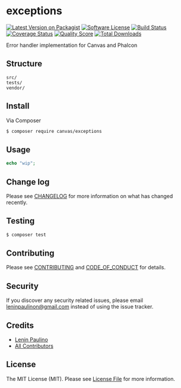 # exceptions

[![Latest Version on Packagist][ico-version]][link-packagist]
[![Software License][ico-license]](LICENSE.md)
[![Build Status][ico-travis]][link-travis]
[![Coverage Status][ico-scrutinizer]][link-scrutinizer]
[![Quality Score][ico-code-quality]][link-code-quality]
[![Total Downloads][ico-downloads]][link-downloads]

Error handler implementation for Canvas and Phalcon

## Structure

```
src/
tests/
vendor/
```


## Install

Via Composer

``` bash
$ composer require canvas/exceptions
```

## Usage

``` php
echo "wip";
```

## Change log

Please see [CHANGELOG](CHANGELOG.md) for more information on what has changed recently.

## Testing

``` bash
$ composer test
```

## Contributing

Please see [CONTRIBUTING](CONTRIBUTING.md) and [CODE_OF_CONDUCT](CODE_OF_CONDUCT.md) for details.

## Security

If you discover any security related issues, please email leninpaulinon@gmail.com instead of using the issue tracker.

## Credits

- [Lenin Paulino][link-author]
- [All Contributors][link-contributors]

## License

The MIT License (MIT). Please see [License File](LICENSE.md) for more information.

[ico-version]: https://img.shields.io/packagist/v/canvas/exceptions.svg?style=flat-square
[ico-license]: https://img.shields.io/badge/license-MIT-brightgreen.svg?style=flat-square
[ico-travis]: https://img.shields.io/travis/canvas/exceptions/master.svg?style=flat-square
[ico-scrutinizer]: https://img.shields.io/scrutinizer/coverage/g/canvas/exceptions.svg?style=flat-square
[ico-code-quality]: https://img.shields.io/scrutinizer/g/canvas/exceptions.svg?style=flat-square
[ico-downloads]: https://img.shields.io/packagist/dt/canvas/exceptions.svg?style=flat-square

[link-packagist]: https://packagist.org/packages/canvas/exceptions
[link-travis]: https://travis-ci.org/canvas/exceptions
[link-scrutinizer]: https://scrutinizer-ci.com/g/canvas/exceptions/code-structure
[link-code-quality]: https://scrutinizer-ci.com/g/canvas/exceptions
[link-downloads]: https://packagist.org/packages/canvas/exceptions
[link-author]: https://github.com/leninpaulino
[link-contributors]: ../../contributors
